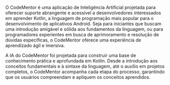 O CodeMentor é uma aplicação de Inteligência Artificial projetada para oferecer suporte abrangente e acessível a desenvolvedores interessados em aprender Kotlin, a linguagem de programação mais popular para o desenvolvimento de aplicativos Android. Seja para iniciantes que buscam uma introdução amigável e sólida aos fundamentos da linguagem, ou para programadores experientes em busca de aprimoramento e resolução de dúvidas específicas, o CodeMentor oferece uma experiência de aprendizado ágil e imersiva. 

A IA do CodeMentor foi projetada para construir uma base de conhecimento prática e aprofundada em Kotlin. Desde a introdução aos conceitos fundamentais e à sintaxe da linguagem, até o auxílio em projetos completos, o CodeMentor acompanha cada etapa do processo, garantindo que os usuários compreendam e apliquem os conceitos aprendidos.
